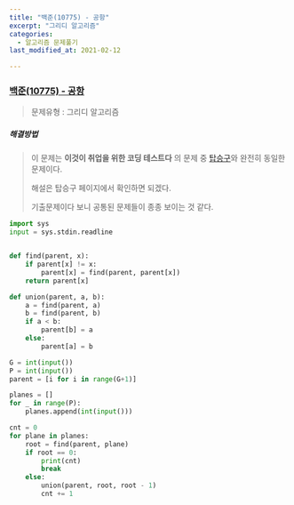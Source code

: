 ```yaml
---
title: "백준(10775) - 공항"
excerpt: "그리디 알고리즘"
categories:
  - 알고리즘 문제풀기
last_modified_at: 2021-02-12

---
```


### [백준(10775) - 공항](https://www.acmicpc.net/problem/10775)

> 문제유형 : 그리디 알고리즘

##### 해결방법 

> 이 문제는 **이것이 취업을 위한 코딩 테스트다** 의 문제 중 [탑승구](https://baejinsoo.github.io/%EC%95%8C%EA%B3%A0%EB%A6%AC%EC%A6%98%20%EB%AC%B8%EC%A0%9C%ED%92%80%EA%B8%B0/Gate_plane/)와 완전히 동일한 문제이다.
>
> 해설은 탑승구 페이지에서 확인하면 되겠다.
>
> 기출문제이다 보니 공통된 문제들이 종종 보이는 것 같다.

```python
import sys
input = sys.stdin.readline


def find(parent, x):
    if parent[x] != x:
        parent[x] = find(parent, parent[x])
    return parent[x]

def union(parent, a, b):
    a = find(parent, a)
    b = find(parent, b)
    if a < b:
        parent[b] = a
    else:
        parent[a] = b

G = int(input())
P = int(input())
parent = [i for i in range(G+1)]

planes = []
for _ in range(P):
    planes.append(int(input()))

cnt = 0
for plane in planes:
    root = find(parent, plane)
    if root == 0:
        print(cnt)
        break
    else:
        union(parent, root, root - 1)
        cnt += 1

```